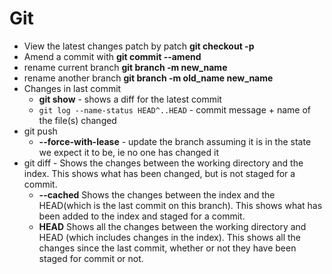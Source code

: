 # Git
* View the latest changes patch by patch **git checkout -p**
* Amend a commit with **git commit --amend**
* rename current branch **git branch -m new_name**
* rename another branch **git branch -m old_name new_name**
* Changes in last commit
  - **git show** - shows a diff for the latest commit
  - `git log --name-status HEAD^..HEAD` - commit message + name of the file(s) changed
* git push
  - **--force-with-lease** - update the branch assuming it is in the state we expect it to be, ie no one has changed it
* git diff - Shows the changes between the working directory and the index. This shows what has been changed, but is not staged for a commit.
  - **--cached** Shows the changes between the index and the HEAD(which is the last commit on this branch). This shows what has been added to the index and staged for a commit.
  - **HEAD** Shows all the changes between the working directory and HEAD (which includes changes in the index). This shows all the changes since the last commit, whether or not they have been staged for commit or not.
